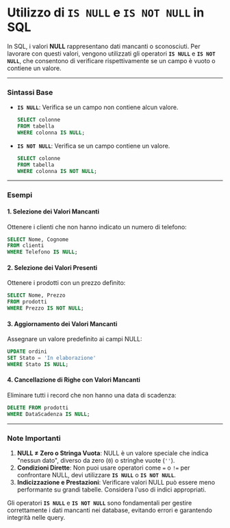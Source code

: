 # Utilizzo di **`IS NULL`** e **`IS NOT NULL`** in SQL

In SQL, i valori **NULL** rappresentano dati mancanti o sconosciuti. Per lavorare con questi valori, vengono utilizzati gli operatori **`IS NULL`** e **`IS NOT NULL`**, che consentono di verificare rispettivamente se un campo è vuoto o contiene un valore.

---

### **Sintassi Base**

- **`IS NULL`**: Verifica se un campo non contiene alcun valore.

  ```sql
  SELECT colonne
  FROM tabella
  WHERE colonna IS NULL;
  ```

- **`IS NOT NULL`**: Verifica se un campo contiene un valore.

  ```sql
  SELECT colonne
  FROM tabella
  WHERE colonna IS NOT NULL;
  ```

---

### **Esempi**

#### **1. Selezione dei Valori Mancanti**

Ottenere i clienti che non hanno indicato un numero di telefono:

```sql
SELECT Nome, Cognome
FROM clienti
WHERE Telefono IS NULL;
```

#### **2. Selezione dei Valori Presenti**

Ottenere i prodotti con un prezzo definito:

```sql
SELECT Nome, Prezzo
FROM prodotti
WHERE Prezzo IS NOT NULL;
```

#### **3. Aggiornamento dei Valori Mancanti**

Assegnare un valore predefinito ai campi NULL:

```sql
UPDATE ordini
SET Stato = 'In elaborazione'
WHERE Stato IS NULL;
```

#### **4. Cancellazione di Righe con Valori Mancanti**

Eliminare tutti i record che non hanno una data di scadenza:

```sql
DELETE FROM prodotti
WHERE DataScadenza IS NULL;
```

---

### **Note Importanti**

1. **NULL ≠ Zero o Stringa Vuota**: NULL è un valore speciale che indica "nessun dato", diverso da zero (`0`) o stringhe vuote (`''`).
2. **Condizioni Dirette**: Non puoi usare operatori come `=` o `!=` per confrontare NULL, devi utilizzare **`IS NULL`** o **`IS NOT NULL`**.
3. **Indicizzazione e Prestazioni**: Verificare valori NULL può essere meno performante su grandi tabelle. Considera l'uso di indici appropriati.

Gli operatori **`IS NULL`** e **`IS NOT NULL`** sono fondamentali per gestire correttamente i dati mancanti nei database, evitando errori e garantendo integrità nelle query.
